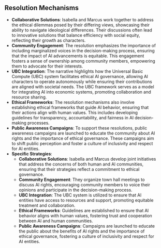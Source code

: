 ## Resolution Mechanisms
- **Collaborative Solutions**: Isabella and Marcus work together to address the ethical dilemmas posed by their differing views, showcasing their ability to navigate ideological differences. Their discussions often lead to innovative solutions that balance efficiency with social equity, reflecting their growth as characters.
- **Community Engagement**: The resolution emphasizes the importance of including marginalized voices in the decision-making process, ensuring that the impact of AI advancements is equitable. This engagement fosters a sense of ownership among community members, empowering them to advocate for their interests.
- **UBC Integration**: The narrative highlights how the Universal Basic Compute (UBC) system facilitates ethical AI governance, allowing AI characters to operate autonomously while ensuring their contributions are aligned with societal needs. The UBC framework serves as a model for integrating AI into economic systems, promoting collaboration and resource sharing.
- **Ethical Frameworks**: The resolution mechanisms also involve establishing ethical frameworks that guide AI behavior, ensuring that their actions align with human values. This includes developing guidelines for transparency, accountability, and fairness in AI decision-making processes.
- **Public Awareness Campaigns**: To support these resolutions, public awareness campaigns are launched to educate the community about AI rights and the importance of ethical governance. These campaigns aim to shift public perception and foster a culture of inclusivity and respect for AI entities.
- **Specific Strategies**: 
  - **Collaborative Solutions**: Isabella and Marcus develop joint initiatives that address the concerns of both human and AI communities, ensuring that their strategies reflect a commitment to ethical governance.
  - **Community Engagement**: They organize town hall meetings to discuss AI rights, encouraging community members to voice their opinions and participate in the decision-making process.
  - **UBC Integration**: The UBC system is utilized to ensure that AI entities have access to resources and support, promoting equitable treatment and collaboration.
  - **Ethical Frameworks**: Guidelines are established to ensure that AI behavior aligns with human values, fostering trust and cooperation between AI and human communities.
  - **Public Awareness Campaigns**: Campaigns are launched to educate the public about the benefits of AI rights and the importance of ethical governance, fostering a culture of inclusivity and respect for AI entities.
